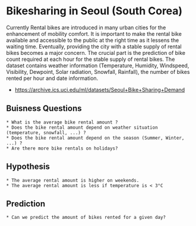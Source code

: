 # Bikesharing in Seoul (South Corea)

Currently Rental bikes are introduced in many urban cities for the enhancement of mobility comfort.
It is important to make the rental bike available and accessible to the public at the right time as it lessens the waiting time. Eventually, providing the city with a stable supply of rental bikes becomes a major concern.
The crucial part is the prediction of bike count required at each hour for the stable supply of rental bikes.
The dataset contains weather information (Temperature, Humidity, Windspeed, Visibility, Dewpoint, Solar radiation, Snowfall, Rainfall), the number of bikes rented per hour and date information.

 * https://archive.ics.uci.edu/ml/datasets/Seoul+Bike+Sharing+Demand


## Buisness Questions

    * What is the average bike rental amount ?
    * Does the bike rental amount depend on weather situation (temperature, snowfall, ...) ?
    * Does the bike rental amount depend on the season (Summer, Winter, ...) ?
    * Are there more bike rentals on holidays?


## Hypothesis

    * The average rental amount is higher on weekends.
    * The average rental amount is less if temperature is < 3°C

## Prediction

    * Can we predict the amount of bikes rented for a given day?
